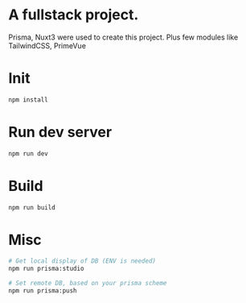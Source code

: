 # A fullstack project.

Prisma, Nuxt3 were used to create this project.
Plus few modules like TailwindCSS, PrimeVue

# Init 
```bash
npm install
```

# Run dev server
```bash
npm run dev
```

# Build
```bash
npm run build
```

# Misc

```bash
# Get local display of DB (ENV is needed)
npm run prisma:studio

# Set remote DB, based on your prisma scheme
npm run prisma:push